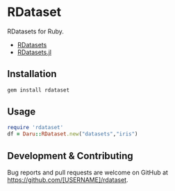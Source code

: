# RDataset

RDatasets for Ruby.
* [RDatasets](https://github.com/vincentarelbundock/Rdatasets)
* [RDatasets.jl](https://github.com/johnmyleswhite/RDatasets.jl)

## Installation

```bash
gem install rdataset
```

## Usage

```ruby
require 'rdataset'
df = Daru::RDataset.new("datasets","iris")
```

## Development & Contributing
Bug reports and pull requests are welcome on GitHub at https://github.com/[USERNAME]/rdataset.
